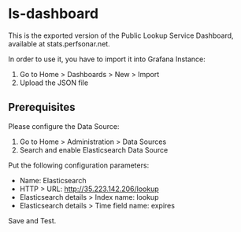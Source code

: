 # ls-dashboard
This is the exported version of the Public Lookup Service Dashboard, available at stats.perfsonar.net.

In order to use it, you have to import it into Grafana Instance:

 1. Go to Home > Dashboards > New > Import
 2. Upload the JSON file

## Prerequisites

 Please configure the Data Source:

 1. Go to Home > Administration > Data Sources
 2. Search and enable Elasticsearch Data Source

 Put the following configuration parameters:

 * Name: Elasticsearch
 * HTTP > URL: http://35.223.142.206/lookup
 * Elasticsearch details > Index name: lookup
 * Elasticsearch details > Time field name: expires

Save and Test.
